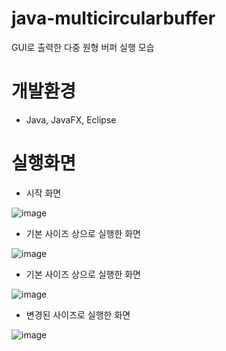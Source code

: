 # java-multicircularbuffer
GUI로 출력한 다중 원형 버퍼 실행 모습

# 개발환경
- Java, JavaFX, Eclipse

# 실행화면
- 시작 화면

![image](https://user-images.githubusercontent.com/55977034/107760680-81b64100-6d6d-11eb-9c9e-b02dafbc8c0f.png)

- 기본 사이즈 상으로 실행한 화면

![image](https://user-images.githubusercontent.com/55977034/107760694-8844b880-6d6d-11eb-9d1b-501122017866.png)

- 기본 사이즈 상으로 실행한 화면

![image](https://user-images.githubusercontent.com/55977034/107760707-8d096c80-6d6d-11eb-8015-7d795c940c32.png)

- 변경된 사이즈로 실행한 화면

![image](https://user-images.githubusercontent.com/55977034/107760727-9561a780-6d6d-11eb-9fe7-7d51e8a3b772.png)

